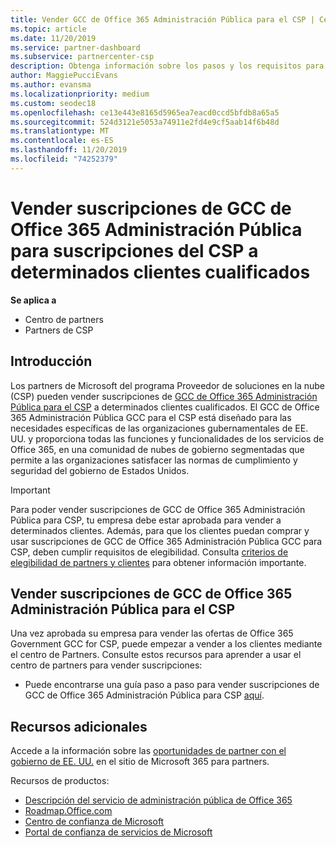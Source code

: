 ```yaml
---
title: Vender GCC de Office 365 Administración Pública para el CSP | Centro de partners
ms.topic: article
ms.date: 11/20/2019
ms.service: partner-dashboard
ms.subservice: partnercenter-csp
description: Obtenga información sobre los pasos y los requisitos para vender suscripciones a Office 365 Government GCC for CSP a usuarios o contratistas de la administración pública de Estados Unidos.
author: MaggiePucciEvans
ms.author: evansma
ms.localizationpriority: medium
ms.custom: seodec18
ms.openlocfilehash: ce13e443e8165d5965ea7eacd0ccd5bfdb8a65a5
ms.sourcegitcommit: 524d3121e5053a74911e2fd4e9cf5aab14f6b48d
ms.translationtype: MT
ms.contentlocale: es-ES
ms.lasthandoff: 11/20/2019
ms.locfileid: "74252379"
---
```

# <a name="sell-office-365-government-gcc-for-csp-subscriptions-to-qualified-customers"></a>Vender suscripciones de GCC de Office 365 Administración Pública para suscripciones del CSP a determinados clientes cualificados

**Se aplica a**

-  Centro de partners
-  Partners de CSP


## <a name="overview"></a>Introducción

Los partners de Microsoft del programa Proveedor de soluciones en la nube (CSP) pueden vender suscripciones de [GCC de Office 365 Administración Pública para el CSP](https://www.microsoft.com/microsoft-365/partners/governmentforCSP) a determinados clientes cualificados. El GCC de Office 365 Administración Pública GCC para el CSP está diseñado para las necesidades específicas de las organizaciones gubernamentales de EE. UU. y proporciona todas las funciones y funcionalidades de los servicios de Office 365, en una comunidad de nubes de gobierno segmentadas que permite a las organizaciones satisfacer las normas de cumplimiento y seguridad del gobierno de Estados Unidos. 

>[!IMPORTANT] 
>Para poder vender suscripciones de GCC de Office 365 Administración Pública para CSP, tu empresa debe estar aprobada para vender a determinados clientes. Además, para que los clientes puedan comprar y usar suscripciones de GCC de Office 365 Administración Pública GCC para CSP, deben cumplir requisitos de elegibilidad. Consulta [criterios de elegibilidad de partners y clientes](csp-gcc-validate.md) para obtener información importante.


## <a name="sell-office-365-government-gcc-for-csp-subscriptions"></a>Vender suscripciones de GCC de Office 365 Administración Pública para el CSP

Una vez aprobada su empresa para vender las ofertas de Office 365 Government GCC for CSP, puede empezar a vender a los clientes mediante el centro de Partners. Consulte estos recursos para aprender a usar el centro de partners para vender suscripciones: 

-   Puede encontrarse una guía paso a paso para vender suscripciones de GCC de Office 365 Administración Pública para CSP [aquí](https://go.microsoft.com/fwlink/?linkid=2007323).  


## <a name="additional-resources"></a>Recursos adicionales

Accede a la información sobre las [oportunidades de partner con el gobierno de EE. UU.](https://www.microsoft.com/microsoft-365/partners/governmentforCSP) en el sitio de Microsoft 365 para partners.

Recursos de productos:

- [Descripción del servicio de administración pública de Office 365](https://technet.microsoft.com/library/mt774581.aspx)
- [Roadmap.Office.com](https://products.office.com/business/office-365-roadmap)
- [Centro de confianza de Microsoft](https://www.microsoft.com/TrustCenter/)
- [Portal de confianza de servicios de Microsoft](https://aka.ms/STP)

